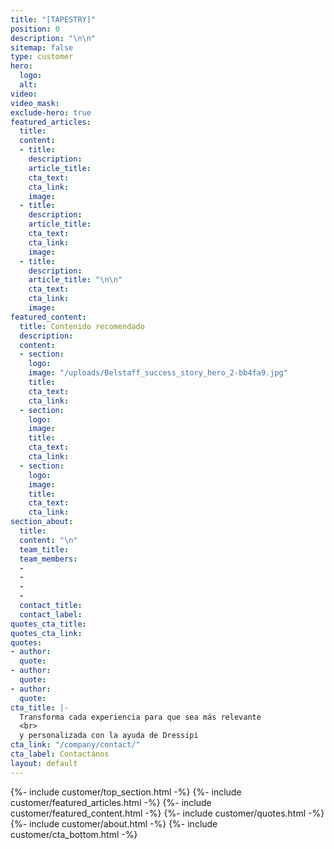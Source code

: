 ```yaml
---
title: "[TAPESTRY]"
position: 0
description: "\n\n"
sitemap: false
type: customer
hero:
  logo: 
  alt: 
video: 
video_mask: 
exclude-hero: true
featured_articles:
  title: 
  content:
  - title: 
    description: 
    article_title: 
    cta_text: 
    cta_link: 
    image: 
  - title: 
    description: 
    article_title: 
    cta_text: 
    cta_link: 
    image: 
  - title: 
    description: 
    article_title: "\n\n"
    cta_text: 
    cta_link: 
    image: 
featured_content:
  title: Contenido recomendado
  description: 
  content:
  - section: 
    logo: 
    image: "/uploads/Belstaff_success_story_hero_2-bb4fa9.jpg"
    title: 
    cta_text: 
    cta_link: 
  - section: 
    logo: 
    image: 
    title: 
    cta_text: 
    cta_link: 
  - section: 
    logo: 
    image: 
    title: 
    cta_text: 
    cta_link: 
section_about:
  title: 
  content: "\n"
  team_title: 
  team_members:
  - 
  - 
  - 
  - 
  contact_title: 
  contact_label: 
quotes_cta_title: 
quotes_cta_link: 
quotes:
- author: 
  quote: 
- author: 
  quote: 
- author: 
  quote: 
cta_title: |-
  Transforma cada experiencia para que sea más relevante
  <br>
  y personalizada con la ayuda de Dressipi
cta_link: "/company/contact/"
cta_label: Contactános
layout: default
---
```


{%- include customer/top_section.html -%}
{%- include customer/featured_articles.html -%}
{%- include customer/featured_content.html -%}
{%- include customer/quotes.html -%}
{%- include customer/about.html -%}
{%- include customer/cta_bottom.html -%}